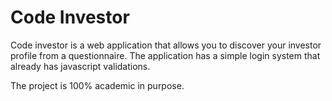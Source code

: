 # Code Investor

Code investor is a web application that allows you to discover your investor profile from a questionnaire. The application has a simple login system that already has javascript validations.

The project is 100% academic in purpose.


